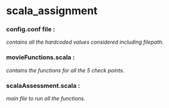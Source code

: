 # scala_assignment

### config.conf file : 
*contains all the hardcoded values considered including filepath.*
### movieFunctions.scala : 
*contains the functions for all the 5 check points.*
### scalaAssessment.scala : 
*main file to run all the functions.*

